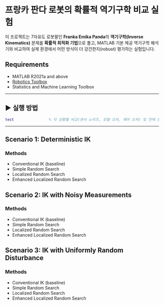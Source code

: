 # 프랑카 판다 로봇의 확률적 역기구학 비교 실험

이 프로젝트는 7자유도 로봇팔인 **Franka Emika Panda**의 **역기구학(Inverse Kinematics)** 문제를 **확률적 최적화 기법**으로 풀고, MATLAB 기본 제공 역기구학 해석기와 비교하여 실제 환경에서 어떤 방식이 더 강건한지(robust) 평가하는 실험입니다.

## Requirements

- MATLAB R2021a and above
- [Robotics Toolbox](https://www.mathworks.com/help/robotics/)
- Statistics and Machine Learning Toolbox

---


## ▶️ 실행 방법

```matlab
test                % 각 상황별 비교(센서 노이즈, 모델 오차, 제어 오차) 및 전체 통합 비교
```

---
## Scenario 1: Deterministic IK

### Methods

- Conventional IK (baseline)
- Simple Random Search
- Localized Random Search
- Enhanced Localized Random Search

## Scenario 2: IK with Noisy Measurements

### Methods

- Conventional IK (baseline)
- Simple Random Search
- Localized Random Search
- Enhanced Localized Random Search

## Scenario 3: IK with Uniformly Random Disturbance

### Methods

- Conventional IK (baseline)
- Simple Random Search
- Localized Random Search
- Enhanced Localized Random Search
